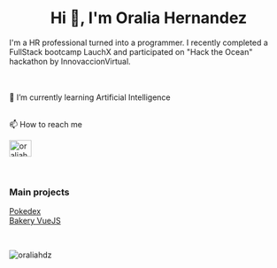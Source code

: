 <h1 align="center">Hi 👋, I'm Oralia Hernandez</h1>
I'm a HR professional turned into a  programmer. 
I recently completed a FullStack bootcamp LauchX and participated on "Hack the Ocean" hackathon by InnovaccionVirtual.    


<br><br>
🌱 I’m currently learning Artificial Intelligence
<br><br>

📫 How to reach me
<p align="left">

<a href="https://www.linkedin.com/in/oraliahdz/" target="blank"><img align="center" src="https://raw.githubusercontent.com/rahuldkjain/github-profile-readme-generator/master/src/images/icons/Social/linked-in-alt.svg" alt="oraliahdz" height="30" width="40" /></a>

</p>

<br>

### Main projects
[Pokedex](https://github.com/oraliahdz/LaunchX-Frontend/tree/main/04%20-%20JS)   
[Bakery VueJS](https://github.com/oraliahdz/LaunchX-Frontend/tree/main/05%20-%20VueJS)


<br>
<!--Most Used Languages -->
<p><img align="left" src="https://github-readme-stats.vercel.app/api/top-langs?username=oraliahdz&show_icons=true&locale=en&layout=compact" alt="oraliahdz" /></p>

<!-- profile views
<p align="left"> <img src="https://komarev.com/ghpvc/?username=oraliahdz&label=Profile%20views&color=0e75b6&style=flat" alt="oraliahdz" /> </p>-->

<!--
**oraliahdz/oraliahdz** is a ✨ _special_ ✨ repository because its `README.md` (this file) appears on your GitHub profile.

Here are some ideas to get you started:

- 🔭 I’m currently working on ...
- 🌱 I’m currently learning ...
- 👯 I’m looking to collaborate on ...
- 🤔 I’m looking for help with ...
- 💬 Ask me about ...
- 📫 How to reach me: ...
- 😄 Pronouns: ...
- ⚡ Fun fact: ...
-->
